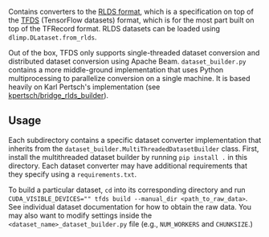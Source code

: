 Contains converters to the [RLDS format](https://github.com/google-research/rlds), which is a specification on top of the [TFDS](https://www.tensorflow.org/datasets) (TensorFlow datasets) format, which is for the most part built on top of the TFRecord format. RLDS datasets can be loaded using `dlimp.DLataset.from_rlds`.

Out of the box, TFDS only supports single-threaded dataset conversion and distributed dataset conversion using Apache Beam. `dataset_builder.py` contains a more middle-ground implementation that uses Python multiprocessing to parallelize conversion on a single machine. It is based heavily on Karl Pertsch's implementation (see [kpertsch/bridge_rlds_builder](https://github.com/kpertsch/bridge_rlds_builder/blob/f0d16c5a8384c1476aa1c274a9aef3a5f76cbada/bridge_dataset/conversion_utils.py)).

## Usage
Each subdirectory contains a specific dataset converter implementation that inherits from the `dataset_builder.MultiThreadedDatasetBuilder` class. First, install the multithreaded dataset builder by running `pip install .` in this directory. Each dataset converter may have additional requirements that they specify using a `requirements.txt`.

To build a particular dataset, `cd` into its corresponding directory and run `CUDA_VISIBLE_DEVICES="" tfds build --manual_dir <path_to_raw_data>`. See individual dataset documentation for how to obtain the raw data. You may also want to modify settings inside the `<dataset_name>_dataset_builder.py` file (e.g., `NUM_WORKERS` and `CHUNKSIZE`.)
